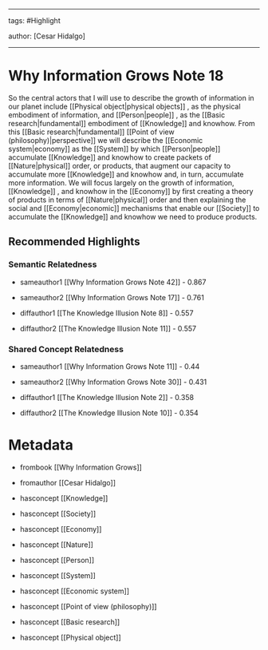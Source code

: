 




---

tags: #Highlight

author: [Cesar Hidalgo]

---
# Why Information Grows Note 18




So the central actors that I will use to describe the growth of information in our planet include  [[Physical object|physical objects]] , as the physical embodiment of information, and  [[Person|people]] , as the  [[Basic research|fundamental]]  embodiment of  [[Knowledge]]  and knowhow. From this  [[Basic research|fundamental]]   [[Point of view (philosophy)|perspective]]  we will describe the  [[Economic system|economy]]  as the  [[System]]  by which  [[Person|people]]  accumulate  [[Knowledge]]  and knowhow to create packets of  [[Nature|physical]]  order, or products, that augment our capacity to accumulate more  [[Knowledge]]  and knowhow and, in turn, accumulate more information. We will focus largely on the growth of information,  [[Knowledge]] , and knowhow in the  [[Economy]]  by first creating a theory of products in terms of  [[Nature|physical]]  order and then explaining the social and  [[Economy|economic]]  mechanisms that enable our  [[Society]]  to accumulate the  [[Knowledge]]  and knowhow we need to produce products.


## Recommended Highlights

### Semantic Relatedness


- sameauthor1 [[Why Information Grows Note 42]] - 0.867

- sameauthor2 [[Why Information Grows Note 17]] - 0.761

- diffauthor1 [[The Knowledge Illusion Note 8]] - 0.557

- diffauthor2 [[The Knowledge Illusion Note 11]] - 0.557
### Shared Concept Relatedness


- sameauthor1 [[Why Information Grows Note 11]] - 0.44

- sameauthor2 [[Why Information Grows Note 30]] - 0.431

- diffauthor1 [[The Knowledge Illusion Note 2]] - 0.358

- diffauthor2 [[The Knowledge Illusion Note 10]] - 0.354
# Metadata


- frombook [[Why Information Grows]]

- fromauthor [[Cesar Hidalgo]]

- hasconcept [[Knowledge]]

- hasconcept [[Society]]

- hasconcept [[Economy]]

- hasconcept [[Nature]]

- hasconcept [[Person]]

- hasconcept [[System]]

- hasconcept [[Economic system]]

- hasconcept [[Point of view (philosophy)]]

- hasconcept [[Basic research]]

- hasconcept [[Physical object]]